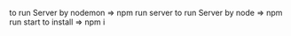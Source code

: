 to run Server by nodemon  => npm run server
to run Server by node  => npm run start
to install => npm i
 

